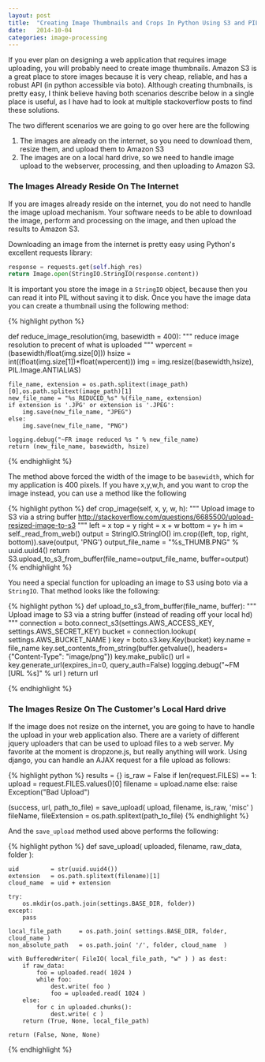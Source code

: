 ```yaml
---
layout: post
title:  "Creating Image Thumbnails and Crops In Python Using S3 and PIL"
date:   2014-10-04
categories: image-processing
---
```


If you ever plan on designing a web application that requires image uploading, you will probably need to create image thumbnails. Amazon S3 is a great place to store images because it is very cheap, reliable, and has a robust API (in python accessible via boto). Although creating thumbnails, is pretty easy, I think believe having both scenarios describe below in a single place is useful, as I have had to look at multiple stackoverflow posts to find these solutions.


The two different scenarios we are going to go over here are the following

1. The images are already on the internet, so you need to download them, resize them, and upload them to Amazon S3
1. The images are on a local hard drive, so we need to handle image upload to the webserver, processing, and then uploading to Amazon S3.


### The Images  Already Reside On The Internet

If you are images already reside on the internet, you do not need to handle the image upload mechanism. Your software needs to be able to download the image, perform and processing on the image, and then upload the results to Amazon S3.

Downloading an image from the internet is pretty easy using Python's excellent requests library:

```python
response = requests.get(self.high_res)
return Image.open(StringIO.StringIO(response.content))
```

It is important you store the image in a `StringIO` object, because then you can read it into PIL without saving it to disk. Once you have the image data you can create a thumbnail using the following method:

{% highlight python %}

def reduce_image_resolution(img, basewidth = 400):
	""" reduce image resolution to <constant> precent of what is uploaded """
	wpercent = (basewidth/float(img.size[0]))
	hsize = int((float(img.size[1])*float(wpercent)))
	img = img.resize((basewidth,hsize), PIL.Image.ANTIALIAS)
	
	file_name, extension = os.path.splitext(image_path)[0],os.path.splitext(image_path)[1]
	new_file_name = "%s_REDUCED_%s" %(file_name, extension)
	if extension is '.JPG' or extension is '.JPEG':
		img.save(new_file_name, "JPEG")
	else:
		img.save(new_file_name, "PNG")
		
	logging.debug("~FR image reduced %s " % new_file_name)
	return (new_file_name, basewidth, hsize)
{% endhighlight %}

The method above forced the width of the image to be `basewidth`, which for my application is 400 pixels. If you have x,y,w,h, and you want to crop the image instead, you can use a method like the following

{% highlight python %}
def crop_image(self, x, y, w, h):
	"""
		Upload image to S3 via a string buffer
		http://stackoverflow.com/questions/6685500/upload-resized-image-to-s3
	"""
	left = x
	top = y
	right = x + w
	bottom = y+ h
	im  = self._read_from_web()
	output = StringIO.StringIO()
	im.crop((left, top, right, bottom)).save(output, 'PNG')
	output_file_name = "%s_THUMB.PNG" % uuid.uuid4()
	return S3.upload_to_s3_from_buffer(file_name=output_file_name, buffer=output)
{% endhighlight %}

You need a special function for uploading an image to S3 using boto via a `StringIO`. That method looks like the following:

{% highlight python %}
def upload_to_s3_from_buffer(file_name, buffer):
	"""
		Upload image to S3 via a string buffer (instead of reading off your local hd)
	"""
	connection 	= boto.connect_s3(settings.AWS_ACCESS_KEY, settings.AWS_SECRET_KEY)	
	bucket = connection.lookup( settings.AWS_BUCKET_NAME )
	key = boto.s3.key.Key(bucket)
	key.name = file_name
	key.set_contents_from_string(buffer.getvalue(), headers={"Content-Type": "image/png"})
	key.make_public()
	url = key.generate_url(expires_in=0, query_auth=False)
	logging.debug("~FM [URL %s]" % url )
	return url

{% endhighlight %}


### The Images Resize On The Customer's Local Hard drive

If the image does not resize on the internet, you are going to have to handle the upload in your web application also. There are a variety of different jquery uploaders that can be used to upload files to a web server. My favorite at the moment is dropzone.js, but really anything will work. Using django, you can handle an AJAX request for a file upload as follows:

{% highlight python %}
results = {}
is_raw = False
if len(request.FILES) == 1:
	upload = request.FILES.values()[0]
	filename = upload.name
else:
	raise Exception("Bad Upload")

(success, url, path_to_file) = save_upload( upload, filename, is_raw, 'misc' )
fileName, fileExtension = os.path.splitext(path_to_file)
{% endhighlight %}

And the `save_upload` method used above performs the following:

{% highlight python %}
def save_upload( uploaded, filename, raw_data, folder ):

	uid			= str(uuid.uuid4())
	extension	= os.path.splitext(filename)[1]	 
	cloud_name	= uid + extension
		
	try:
		os.mkdir(os.path.join(settings.BASE_DIR, folder))
	except:
		pass
	
	local_file_path		= os.path.join( settings.BASE_DIR, folder, cloud_name )
	non_absolute_path	= os.path.join( '/', folder, cloud_name  )
			
	with BufferedWriter( FileIO( local_file_path, "w" ) ) as dest:
		if raw_data:
			foo = uploaded.read( 1024 )
			while foo:
				dest.write( foo )
				foo = uploaded.read( 1024 ) 
		else:
			for c in uploaded.chunks():
				dest.write( c )
		return (True, None, local_file_path)

	return (False, None, None)
{% endhighlight %}

